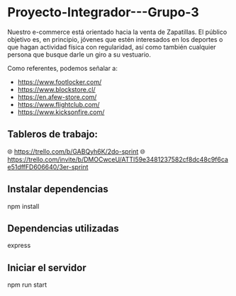 # Proyecto-Integrador---Grupo-3
Nuestro e-commerce está orientado hacia la venta de Zapatillas. El público objetivo es, en principio, jóvenes que estén interesados en los deportes o que hagan actividad física con regularidad, así como también cualquier persona que busque darle un giro a su vestuario.

Como referentes, podemos señalar a:
- https://www.footlocker.com/
- https://www.blockstore.cl/
- https://en.afew-store.com/
- https://www.flightclub.com/
- https://www.kicksonfire.com/

## Tableros de trabajo:
🌐 https://trello.com/b/GABQyh6K/2do-sprint
🌐 https://trello.com/invite/b/DMOCwceU/ATTI59e3481237582cf8dc48c9f6cae51dffFD606640/3er-sprint

## Instalar dependencias
npm install

## Dependencias utilizadas
express


## Iniciar el servidor
npm run start